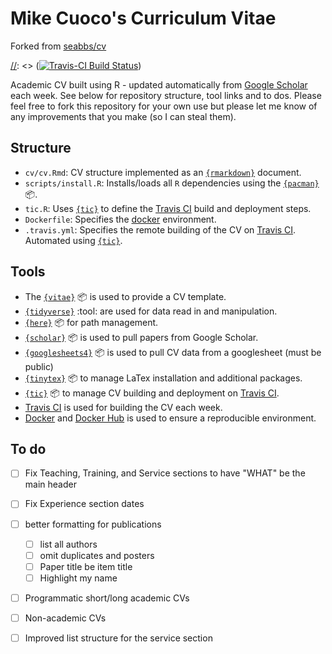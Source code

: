 # Mike Cuoco's Curriculum Vitae

Forked from [seabbs/cv](https://github.com/seabbs/cv)

[//]: <> (commented out below:)
[//]: <> ([![Travis-CI Build Status](https://travis-ci.org/seabbs/cv.svg?branch=master)](https://travis-ci.org/seabbs/cv))

Academic CV built using R - updated automatically from [Google Scholar](https://scholar.google.com/citations?user=GqZm90IAAAAJ&hl=en) each week. See below for repository structure, tool links and to dos. Please feel free to fork this repository for your own use but please let me know of any improvements that you make (so I can steal them).

## Structure

- `cv/cv.Rmd`: CV structure implemented as an [`{rmarkdown}`](https://rmarkdown.rstudio.com) document.
- `scripts/install.R`: Installs/loads all `R` dependencies using the [`{pacman}`](https://github.com/trinker/pacman) :package:.
- `tic.R`: Uses [`{tic}`](https://github.com/ropenscilabs/tic.website) to define the [Travis CI](https://travis-ci.org) build and deployment steps.
- `Dockerfile`: Specifies the [docker](https://www.docker.com) environment. 
- `.travis.yml`: Specifies the remote building of the CV on [Travis CI](https://travis-ci.org). Automated using [`{tic}`](https://github.com/ropenscilabs/tic.website).

## Tools

- The [`{vitae}`](https://docs.ropensci.org/vitae/) :package: is used to provide a CV template.
- [`{tidyverse}`](https://www.tidyverse.org) :tool: are used for data read in and manipulation.
- [`{here}`](https://here.r-lib.org) :package: for path management.
- [`{scholar}`](https://github.com/jkeirstead/scholar) :package: is used to pull papers from Google Scholar.
- [`{googlesheets4}`](https://github.com/tidyverse/googlesheets4) :package: is used to pull CV data from a googlesheet (must be public)
- [`{tinytex}`](https://github.com/yihui/tinytex) :package: to manage LaTex installation and additional packages.
- [`{tic}`](https://github.com/ropenscilabs/tic.website) :package: to manage CV building and deployment on [Travis CI](https://travis-ci.org).
- [Travis CI](https://travis-ci.org) is used for building the CV each week.
- [Docker](https://www.docker.com) and [Docker Hub](https://hub.docker.com) is used to ensure a reproducible environment.

## To do

- [ ] Fix Teaching, Training, and Service sections to have "WHAT" be the main header
- [ ] Fix Experience section dates
- [ ] better formatting for publications
  - [ ] list all authors
  - [ ] omit duplicates and posters
  - [ ] Paper title be item title
  - [ ] Highlight my name
- [ ] Programmatic short/long academic CVs
- [ ] Non-academic CVs
- [ ] Improved list structure for the service section

